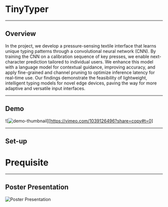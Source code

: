# TinyTyper
---
## Overview

In the project, we develop a pressure-sensing textile interface that learns unique typing patterns through a convolutional neural network (CNN). By training the CNN on a calibration sequence of key presses, we enable next-character prediction tailored to individual users. We enhance this model with a language model for contextual guidance, improving accuracy, and apply fine-grained and channel pruning to optimize inference latency for real-time use. Our findings demonstrate the feasibility of lightweight, intelligent typing models for novel edge devices, paving the way for more adaptive and versatile input interfaces.

---
## Demo

![![demo-thumbnail](https://github.com/user-attachments/assets/68bd972e-c579-4d52-892d-cf8863842476)][https://vimeo.com/1039126496?share=copy#t=0]

---
## Set-up

# Prequisite


---

## Poster Presentation

![Poster Presentation](https://github.com/user-attachments/assets/f75e2bc4-2f13-4b41-bc6c-0734ebcea28e)
